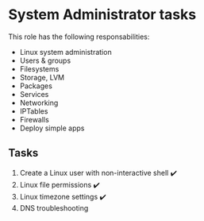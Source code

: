 # System Administrator tasks

This role has the following responsabilities:
- Linux system administration
- Users & groups
- Filesystems
- Storage, LVM
- Packages
- Services
- Networking
- IPTables
- Firewalls
- Deploy simple apps

## Tasks
1. Create a Linux user with non-interactive shell ✔️
2. Linux file permissions ✔️
3. Linux timezone settings ✔️
4. DNS troubleshooting 
